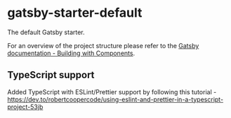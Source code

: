 # gatsby-starter-default

The default Gatsby starter.

For an overview of the project structure please refer to the [Gatsby documentation - Building with Components](https://www.gatsbyjs.org/docs/building-with-components/).

## TypeScript support

Added TypeScript with ESLint/Prettier support by following this tutorial - https://dev.to/robertcoopercode/using-eslint-and-prettier-in-a-typescript-project-53jb
